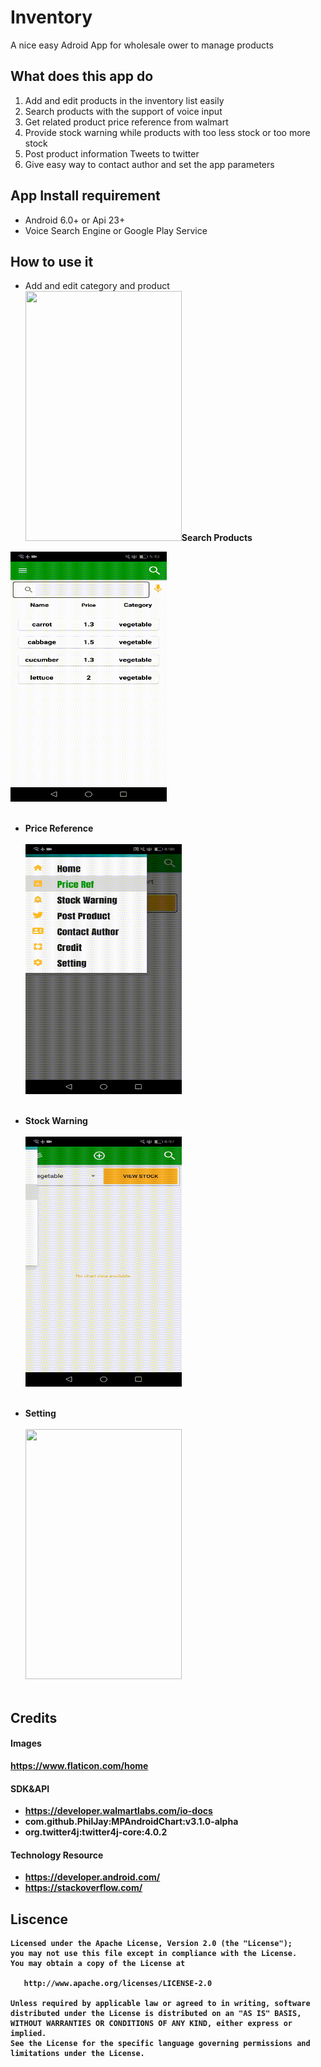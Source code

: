 # Inventory 
A nice easy Adroid App for wholesale ower to manage products 
## What does this app do
1. Add and edit products in the inventory list easily
2. Search products with the support of  voice input
3. Get related product price reference from walmart
4. Provide stock warning while products with too less stock or too more stock
5. Post product information Tweets to twitter
6. Give easy way to contact author and set the app parameters
## App Install requirement
* Android 6.0+ or Api 23+
* Voice Search Engine or Google Play Service
## How to use it
* Add and edit category and product <br/>
<img src="https://github.com/JianqinWang01/Inventory-App/blob/master/Images/Home.gif" data-canonical-src="https://github.com/JianqinWang01/Inventory-App/blob/master/Images/Home.gif" width="250" height="400" /><b>Search Products<b/><br/>

<img src="https://github.com/JianqinWang01/Inventory-App/blob/master/Images/Search.gif" data-canonical-src="https://github.com/JianqinWang01/Inventory-App/blob/master/Images/Search.gif" width="250" height="400" /><br/><br/>
* Price Reference<br/><br/>
<img src="https://github.com/JianqinWang01/Inventory-App/blob/master/Images/Price_Reference.gif" data-canonical-src="https://github.com/JianqinWang01/Inventory-App/blob/master/Images/Price_Reference.gif" width="250" height="400" /><br/><br/>
* Stock Warning<br/><br>
<img src="https://github.com/JianqinWang01/Inventory-App/blob/master/Images/StockWarning.gif" data-canonical-src="https://github.com/JianqinWang01/Inventory-App/blob/master/Images/StockWarning.gif" width="250" height="400" /><br/><br/>

* Setting<br/><br/>
<img src="https://github.com/JianqinWang01/Inventory-App/blob/master/Images/setting.gif" data-canonical-src="https://github.com/JianqinWang01/Inventory-App/blob/master/Images/setting.gif" width="250" height="400" /><br/><br/>

## Credits
#### Images
   https://www.flaticon.com/home
#### SDK&API
*   https://developer.walmartlabs.com/io-docs
*   com.github.PhilJay:MPAndroidChart:v3.1.0-alpha
*   org.twitter4j:twitter4j-core:4.0.2
#### Technology Resource
*  https://developer.android.com/               
*  https://stackoverflow.com/
## Liscence
```
Licensed under the Apache License, Version 2.0 (the "License");
you may not use this file except in compliance with the License.
You may obtain a copy of the License at

   http://www.apache.org/licenses/LICENSE-2.0

Unless required by applicable law or agreed to in writing, software
distributed under the License is distributed on an "AS IS" BASIS,
WITHOUT WARRANTIES OR CONDITIONS OF ANY KIND, either express or implied.
See the License for the specific language governing permissions and
limitations under the License.

```
